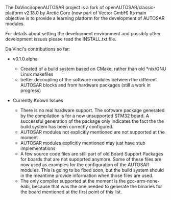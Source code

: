 The DaVinci/openAUTOSAR project is a fork of openAUTOSAR/classic-platform v2.18.0 by Arctic Core (now part of Vector GmbH)
Its main objective is to provide a learning platform for the development of AUTOSAR modules.

For details about setting the development environment and possibly other development issues please read the INSTALL.txt file.

Da Vinci's contributions so far:

- v0.1.0.alpha
    - Created of a build system based on CMake, rather than old *nix/GNU Linux makefiles
    - better decoupling of the software modules between the different AUTOSAR blocks and from hardware packages (still a work in progress)

- Currently Known Issues
    - There is no real hardware support. The software package generated by the compilation is for a now unsupported STM32 board. A successful generation of the package only indicates the fact the the build system has been correctly configured.
    - AUTOSAR modules not explicitly mentioned are not supported at the moment
    - AUTOSAR modules explicitly mentioned may just have stub implementations
    - A few source code files are still part of old Board Support Packages for boards that are not supoprted anymore. Some of these files are now used as examples for the configuration of the AUTOSAR modules. This is going to be fixed soon, but the build system should in the meantime provide information when those files are used.
    - The only compiler supported at the moment is the gcc-arm-none-eabi, because that was the one needed to generate the binaries for the board mentioned at the first point of this list.

